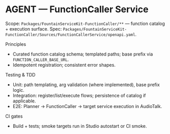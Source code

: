 # AGENT — FunctionCaller Service

Scope: `Packages/FountainServiceKit-FunctionCaller/**` — function catalog + execution surface.
Spec: `Packages/FountainServiceKit-FunctionCaller/Sources/FunctionCallerService/openapi.yaml`.

Principles
- Curated function catalog schema; templated paths; base prefix via `FUNCTION_CALLER_BASE_URL`.
- Idempotent registration; consistent error shapes.

Testing & TDD
- Unit: path templating, arg validation (where implemented), base prefix logic.
- Integration: register/list/execute flows; persistence of catalog if applicable.
- E2E: Planner → FunctionCaller → target service execution in AudioTalk.

CI gates
- Build + tests; smoke targets run in Studio autostart or CI smoke.

